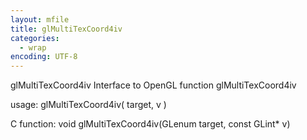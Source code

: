 ```yaml
---
layout: mfile
title: glMultiTexCoord4iv
categories:
  - wrap
encoding: UTF-8
---
```


glMultiTexCoord4iv  Interface to OpenGL function glMultiTexCoord4iv

usage:  glMultiTexCoord4iv( target, v )

C function:  void glMultiTexCoord4iv(GLenum target, const GLint\* v)